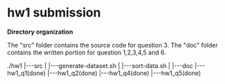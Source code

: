 # hw1 submission

**Directory organization**

The "src" folder contains the source code for question 3.
The "doc" folder contains the written portion for question 1,2,3,4,5 and 6.

./hw1
  |---src
  |    |---generate-dataset.sh
  |    |---sort-data.sh
  |
  |---doc
       |---hw1_q1(done)
       |---hw1_q2(done)
       |---hw1_q4(done)
       |---hw1_q5(done)
